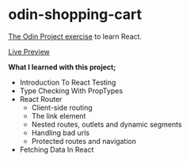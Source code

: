 # odin-shopping-cart

[The Odin Project exercise](https://www.theodinproject.com/lessons/node-path-react-new-shopping-cart) to learn React.

[Live Preview](https://memory-game-oguzhan.netlify.app/)

**What I learned with this project;**

- Introduction To React Testing
- Type Checking With PropTypes
- React Router
  - Client-side routing
  - The link element
  - Nested routes, outlets and dynamic segments
  - Handling bad urls
  - Protected routes and navigation
- Fetching Data In React
